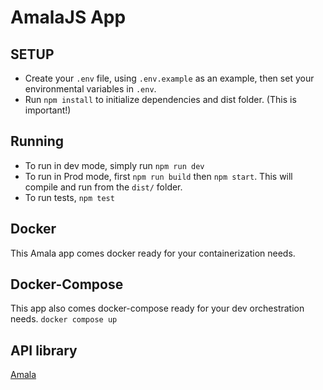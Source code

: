 # AmalaJS App

## SETUP
- Create your `.env` file, using `.env.example` as an example, then set your environmental variables in `.env`.
- Run `npm install` to initialize dependencies and dist folder. (This is important!)

## Running
- To run in dev mode, simply run `npm run dev`
- To run in Prod mode, first `npm run build` then `npm start`. This will compile and run from the `dist/` folder.
- To run tests, `npm test`

## Docker
This Amala app comes docker ready for your containerization needs.



## Docker-Compose
This app also comes docker-compose ready for your dev orchestration needs.
`docker compose up`


## API library
[Amala](https://github.com/iyobo/amala)


